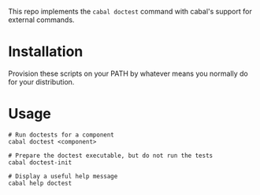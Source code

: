 This repo implements the `cabal doctest` command with cabal's support for
external commands.

# Installation

Provision these scripts on your PATH by whatever means you
normally do for your distribution.

# Usage

```
# Run doctests for a component
cabal doctest <component>

# Prepare the doctest executable, but do not run the tests
cabal doctest-init

# Display a useful help message
cabal help doctest
```

